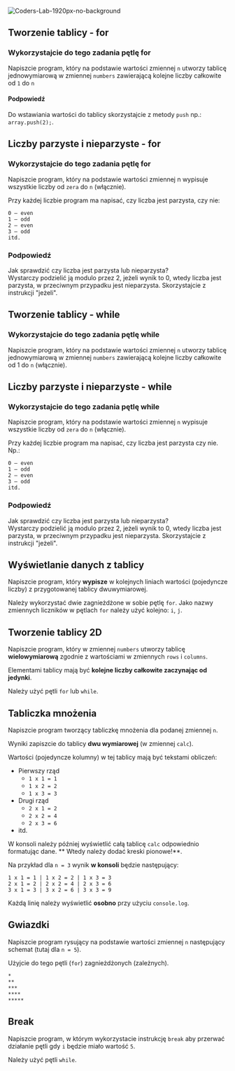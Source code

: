 ![Coders-Lab-1920px-no-background](https://user-images.githubusercontent.com/30623667/104709387-2b7ac180-571f-11eb-9b94-517aa6d501c9.png)



## Tworzenie tablicy - for

### Wykorzystajcie do tego zadania pętlę for

Napiszcie program, który na podstawie wartości zmiennej `n` utworzy tablicę jednowymiarową w zmiennej `numbers` zawierającą kolejne liczby całkowite od `1` do `n`

#### Podpowiedź
Do wstawiania wartości do tablicy skorzystajcie z metody `push` np.: `array.push(2);`.



## Liczby parzyste i nieparzyste - for
### Wykorzystajcie do tego zadania pętlę for

Napiszcie program, który na podstawie wartości zmiennej n wypisuje wszystkie liczby od `zera` do `n` (włącznie).
 
Przy każdej liczbie program ma napisać, czy liczba jest parzysta, czy nie:

```
0 – even
1 – odd
2 – even
3 – odd
itd.
```
   
   
### Podpowiedź

Jak sprawdzić czy liczba jest parzysta lub nieparzysta?  
Wystarczy podzielić ją modulo przez 2, jeżeli wynik to 0, wtedy liczba jest parzysta, w przeciwnym przypadku jest nieparzysta. Skorzystajcie z instrukcji "jeżeli".



## Tworzenie tablicy - while

### Wykorzystajcie do tego zadania pętlę while

Napiszcie program, który na podstawie wartości zmiennej `n` utworzy tablicę jednowymiarową w zmiennej `numbers` zawierającą kolejne liczby całkowite od 1 do `n` (włącznie).



## Liczby parzyste i nieparzyste - while

### Wykorzystajcie do tego zadania pętlę while

Napiszcie program, który na podstawie wartości zmiennej `n` wypisuje wszystkie liczby od `zera` do `n` (włącznie).
 
Przy każdej liczbie program ma napisać, czy liczba jest parzysta czy nie. Np.:

```
0 – even
1 – odd
2 – even
3 – odd
itd.
```
   
   
### Podpowiedź

Jak sprawdzić czy liczba jest parzysta lub nieparzysta?  
Wystarczy podzielić ją modulo przez 2, jeżeli wynik to 0, wtedy liczba jest parzysta, w przeciwnym przypadku jest nieparzysta. Skorzystajcie z instrukcji "jeżeli".



## Wyświetlanie danych z tablicy

Napiszcie program, który **wypisze** w kolejnych liniach wartości (pojedyncze liczby) z przygotowanej tablicy dwuwymiarowej.

Należy wykorzystać dwie zagnieżdżone w sobie pętlę `for`.
Jako nazwy zmiennych liczników w pętlach `for` należy użyć kolejno: `i`, `j`.

## Tworzenie tablicy 2D

Napiszcie program, który w zmiennej `numbers` utworzy tablicę **wielowymiarową** zgodnie z wartościami w zmiennych `rows` i `columns`.

Elementami tablicy mają być **kolejne liczby całkowite zaczynając od jedynki**.

Należy użyć pętli `for` lub `while`.


## Tabliczka mnożenia

Napiszcie program tworzący tabliczkę mnożenia dla podanej zmiennej `n`.
 
Wyniki zapiszcie do tablicy **dwu wymiarowej** (w zmiennej `calc`).

Wartości (pojedyncze kolumny) w tej tablicy mają być tekstami obliczeń:

- Pierwszy rząd
    - `1 x 1 = 1`
    - `1 x 2 = 2`
    - `1 x 3 = 3`
- Drugi rząd
    - `2 x 1 = 2`
    - `2 x 2 = 4`
    - `2 x 3 = 6`
- itd.
 

W konsoli należy później wyświetlić całą tablicę `calc` odpowiednio formatując dane. ** Wtedy należy dodać kreski pionowe!**.

Na przykład dla `n = 3` wynik **w konsoli** będzie następujący:
```
1 x 1 = 1 | 1 x 2 = 2 | 1 x 3 = 3
2 x 1 = 2 | 2 x 2 = 4 | 2 x 3 = 6
3 x 1 = 3 | 3 x 2 = 6 | 3 x 3 = 9
```

Każdą linię należy wyświetlić **osobno** przy użyciu `console.log`.

## Gwiazdki

Napiszcie program rysujący na podstawie wartości zmiennej `n` następujący schemat (tutaj dla `n = 5`).

Użyjcie do tego pętli (`for`) zagnieżdżonych (zależnych).

```
*
**
***
****
*****
```



## Break

Napiszcie program, w którym wykorzystacie instrukcję `break` aby przerwać działanie pętli gdy `i` będzie miało wartość `5`.

Należy użyć pętli `while`.